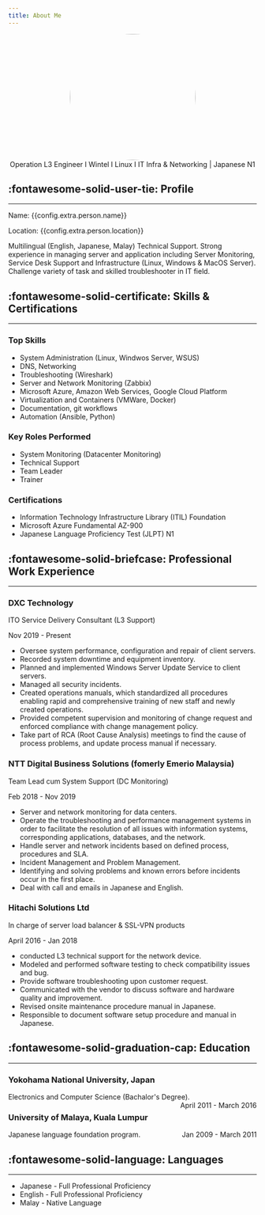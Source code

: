 ```yaml
---
title: About Me
---
```


<!-- markdownlint-disable MD033 -->

<center>
<img  style="width: 255px; hight: 255p; border-radius: 50%" src="{{config.extra.person.github_avatar}}"><br>
Operation L3 Engineer I Wintel I Linux I IT Infra & Networking | Japanese N1

</center>

## :fontawesome-solid-user-tie: Profile

---

Name: {{config.extra.person.name}}

Location: {{config.extra.person.location}}

Multilingual (English, Japanese, Malay) Technical Support.
Strong experience in managing server and application including Server Monitoring,
Service Desk Support and Infrastructure (Linux, Windows & MacOS Server).
Challenge variety of task and skilled troubleshooter in IT field.

## :fontawesome-solid-certificate: Skills & Certifications

---

### Top Skills

- System Administration (Linux, Windwos Server, WSUS)
- DNS, Networking
- Troubleshooting (Wireshark)
- Server and Network Monitoring (Zabbix)
- Microsoft Azure, Amazon Web Services, Google Cloud Platform
- Virtualization and Containers (VMWare, Docker)
- Documentation, git workflows
- Automation (Ansible, Python)

### Key Roles Performed

- System Monitoring (Datacenter Monitoring)
- Technical Support
- Team Leader
- Trainer

### Certifications

- Information Technology Infrastructure Library (ITIL) Foundation
- Microsoft Azure Fundamental AZ-900
- Japanese Language Proficiency Test (JLPT) N1

## :fontawesome-solid-briefcase: Professional Work Experience

---

### DXC Technology

ITO Service Delivery Consultant (L3 Support)

<!-- <span style="float: right;">Nov 2019 - Present</span> -->

Nov 2019 - Present

- Oversee system performance, configuration and repair of client servers.
- Recorded system downtime and equipment inventory.
- Planned and implemented Windows Server Update Service to client servers.
- Managed all security incidents.
- Created operations manuals, which standardized all procedures enabling rapid and
  comprehensive training of new staff and newly created operations.
- Provided competent supervision and monitoring of
  change request and enforced compliance with change management policy.
- Take part of RCA (Root Cause Analysis) meetings to find
  the cause of process problems, and update process manual if necessary.

### NTT Digital Business Solutions (fomerly Emerio Malaysia)

Team Lead cum System Support (DC Monitoring)

<!-- <span style="float: right;">Feb 2018 - Nov 2019</span> -->

Feb 2018 - Nov 2019

- Server and network monitoring for data centers.
- Operate the troubleshooting and performance management systems in order to facilitate
  the resolution of all issues with information systems, corresponding applications,
  databases, and the network.
- Handle server and network incidents based on defined process, procedures and SLA.
- Incident Management and Problem Management.
- Identifying and solving problems and known errors
  before incidents occur in the first place.
- Deal with call and emails in Japanese and English.

### Hitachi Solutions Ltd

In charge of server load balancer & SSL-VPN products

<!-- <span style="float: right;">April 2016 - Jan 2018</span> -->

April 2016 - Jan 2018

- conducted L3 technical support for the network device.
- Modeled and performed software testing to check compatibility issues and bug.
- Provide software troubleshooting upon customer request.
- Communicated with the vendor to discuss software and hardware quality and improvement.
- Revised onsite maintenance procedure manual in Japanese.
- Responsible to document software setup procedure and manual in Japanese.

## :fontawesome-solid-graduation-cap: Education

---

### Yokohama National University, Japan

Electronics and Computer Science (Bachalor's Degree).
<span style="float: right;">April 2011 - March 2016</span>

### University of Malaya, Kuala Lumpur

Japanese language foundation program.
<span style="float: right;">Jan 2009 - March 2011</span>

## :fontawesome-solid-language: Languages

---

- Japanese - Full Professional Proficiency
- English - Full Professional Proficiency
- Malay - Native Language
